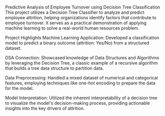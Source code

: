 Predictive Analysis of Employee Turnover using Decision Tree Classification
This project utilizes a Decision Tree Classifier to analyze and predict employee attrition, helping organizations identify factors that contribute to employee turnover. It serves as a practical demonstration of applying machine learning to solve a real-world human resources problem.

Project Highlights
Machine Learning Application: Developed a classification model to predict a binary outcome (attrition: Yes/No) from a structured dataset.

DSA Connection: Showcased knowledge of Data Structures and Algorithms by leveraging the Decision Tree, a classic example of a recursive algorithm that builds a tree data structure to partition data.

Data Preprocessing: Handled a mixed dataset of numerical and categorical features, employing techniques like one-hot encoding to prepare the data for the model.

Model Interpretation: Utilized the inherent interpretability of a decision tree to visualize the model's decision-making process, providing actionable insights into the key drivers of attrition.

